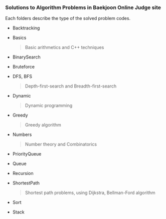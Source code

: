 ### Solutions to Algorithm Problems in Baekjoon Online Judge site

Each folders describe the type of the solved problem codes.

* Backtracking
* Basics

  > Basic arithmetics and C++ techniques
* BinarySearch
* Bruteforce
* DFS, BFS

  > Depth-first-search and Breadth-first-search
* Dynamic

  > Dynamic programming
* Greedy

  > Greedy algorithm
* Numbers

  >  Number theory and Combinatorics
* PriorityQueue
* Queue
* Recursion
* ShortestPath

  > Shortest path problems, using Dijkstra, Bellman-Ford algorithm
* Sort
* Stack
